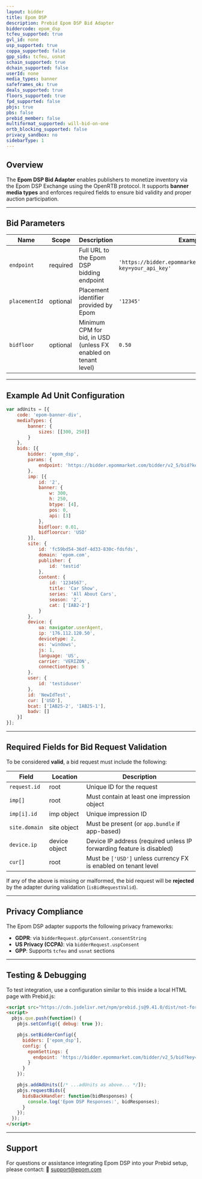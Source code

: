 ```yaml
---
layout: bidder
title: Epom DSP
description: Prebid Epom DSP Bid Adapter
biddercode: epom_dsp
tcfeu_supported: true
gvl_id: none
usp_supported: true
coppa_supported: false
gpp_sids: tcfeu, usnat
schain_supported: true
dchain_supported: false
userId: none
media_types: banner
safeframes_ok: true
deals_supported: true
floors_supported: true
fpd_supported: false
pbjs: true
pbs: false
prebid_member: false
multiformat_supported: will-bid-on-one
ortb_blocking_supported: false
privacy_sandbox: no
sidebarType: 1
---
```


## Overview

The **Epom DSP Bid Adapter** enables publishers to monetize inventory via the Epom DSP Exchange using the OpenRTB protocol. It supports **banner media types** and enforces required fields to ensure bid validity and proper auction participation.

---

## Bid Parameters

| Name          | Scope    | Description                                                     | Example                                                            | Type     |
| ------------- | -------- | --------------------------------------------------------------- | ------------------------------------------------------------------ | -------- |
| `endpoint`    | required | Full URL to the Epom DSP bidding endpoint                       | `'https://bidder.epommarket.com/bidder/v2_5/bid?key=your_api_key'` | `string` |
| `placementId` | optional | Placement identifier provided by Epom                           | `'12345'`                                                          | `string` |
| `bidfloor`    | optional | Minimum CPM for bid, in USD (unless FX enabled on tenant level) | `0.50`                                                             | `number` |

---

## Example Ad Unit Configuration

```javascript
var adUnits = [{
    code: 'epom-banner-div',
    mediaTypes: {
        banner: {
            sizes: [[300, 250]]
        }
    },
    bids: [{
        bidder: 'epom_dsp',
        params: {
            endpoint: 'https://bidder.epommarket.com/bidder/v2_5/bid?key=d0b9fb9de9dfbba694dfe75294d8e45a'
        },
        imp: [{
            id: '2',
            banner: {
                w: 300,
                h: 250,
                btype: [4],
                pos: 0,
                api: [3]
            },
            bidfloor: 0.01,
            bidfloorcur: 'USD'
        }],
        site: {
            id: 'fc59bd54-36df-4d33-830c-fdsfds',
            domain: 'epom.com',
            publisher: {
                id: 'testid'
            },
            content: {
                id: '1234567',
                title: 'Car Show',
                series: 'All About Cars',
                season: '2',
                cat: ['IAB2-2']
            }
        },
        device: {
            ua: navigator.userAgent,
            ip: '176.112.120.50',
            devicetype: 2,
            os: 'windows',
            js: 1,
            language: 'US',
            carrier: 'VERIZON',
            connectiontype: 5
        },
        user: {
            id: 'testiduser'
        },
        id: 'NewIdTest',
        cur: ['USD'],
        bcat: ['IAB25-2', 'IAB25-1'],
        badv: []
    }]
}];
```

---

## Required Fields for Bid Request Validation

To be considered **valid**, a bid request must include the following:

| Field         | Location      | Description                                                           |
| ------------- | ------------- | --------------------------------------------------------------------- |
| `request.id`  | root          | Unique ID for the request                                             |
| `imp[]`       | root          | Must contain at least one impression object                           |
| `imp[i].id`   | imp object    | Unique impression ID                                                  |
| `site.domain` | site object   | Must be present (or `app.bundle` if app-based)                        |
| `device.ip`   | device object | Device IP address (required unless IP forwarding feature is disabled) |
| `cur[]`       | root          | Must be `['USD']` unless currency FX is enabled on tenant level       |

If any of the above is missing or malformed, the bid request will be **rejected** by the adapter during validation (`isBidRequestValid`).

---

## Privacy Compliance

The Epom DSP adapter supports the following privacy frameworks:

* **GDPR**: via `bidderRequest.gdprConsent.consentString`
* **US Privacy (CCPA)**: via `bidderRequest.uspConsent`
* **GPP**: Supports `tcfeu` and `usnat` sections

---

## Testing & Debugging

To test integration, use a configuration similar to this inside a local HTML page with Prebid.js:

```html
<script src="https://cdn.jsdelivr.net/npm/prebid.js@9.41.0/dist/not-for-prod/prebid.min.js"></script>
<script>
  pbjs.que.push(function() {
    pbjs.setConfig({ debug: true });

    pbjs.setBidderConfig({
      bidders: ['epom_dsp'],
      config: {
        epomSettings: {
          endpoint: 'https://bidder.epommarket.com/bidder/v2_5/bid?key=your_key'
        }
      }
    });

    pbjs.addAdUnits([/* ...adUnits as above... */]);
    pbjs.requestBids({
      bidsBackHandler: function(bidResponses) {
        console.log('Epom DSP Responses:', bidResponses);
      }
    });
  });
</script>
```

---

## Support

For questions or assistance integrating Epom DSP into your Prebid setup, please contact:
📩 [support@epom.com](mailto:support@epom.com)
